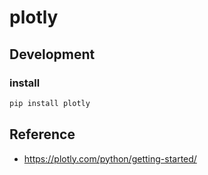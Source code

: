 # plotly

## Development

### install

```ruby
pip install plotly

```

## Reference

- <https://plotly.com/python/getting-started/>
